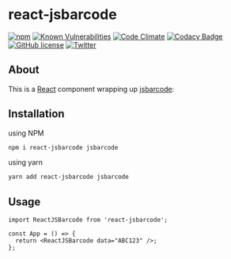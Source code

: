 # react-jsbarcode

[![npm](https://img.shields.io/npm/v/react-jsbarcode.svg)](https://www.npmjs.com/package/react-jsbarcode)
[![Known Vulnerabilities](https://snyk.io/test/github/iamchathu/react-jsbarcode/badge.svg)](https://snyk.io/test/github/iamchathu/react-jsbarcode)
[![Code Climate](https://codeclimate.com/github/iamchathu/react-jsbarcode/badges/gpa.svg)](https://codeclimate.com/github/iamchathu/react-jsbarcode)
[![Codacy Badge](https://app.codacy.com/project/badge/Grade/1327fdb350f84fc7b3dded573c983892)](https://www.codacy.com/gh/iamchathu/react-jsbarcode/dashboard?utm_source=github.com&utm_medium=referral&utm_content=iamchathu/react-jsbarcode&utm_campaign=Badge_Grade)
[![GitHub license](https://img.shields.io/badge/license-MIT-blue.svg)](https://raw.githubusercontent.com/iamchathu/react-jsbarcode/master/LICENSE)
[![Twitter](https://img.shields.io/twitter/url/https/github.com/iamchathu/react-jsbarcode.svg?style=social)](https://twitter.com/intent/tweet?text=Barcode+for+react&url=https%3A%2F%2Fgithub.com%2Fiamchathu%2Freact-jsbarcode)

## About

This is a [React](https://reactjs.org) component wrapping up [jsbarcode](<[https://](https://github.com/lindell/JsBarcode)>):

## Installation

using NPM

```bash
npm i react-jsbarcode jsbarcode
```

using yarn

```bash
yarn add react-jsbarcode jsbarcode
```

## Usage

```tsx
import ReactJSBarcode from 'react-jsbarcode';

const App = () => {
  return <ReactJSBarcode data="ABC123" />;
};
```
